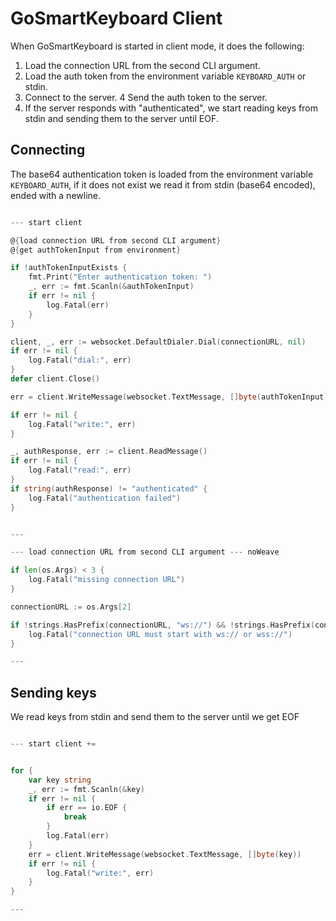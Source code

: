 # GoSmartKeyboard Client

When GoSmartKeyboard is started in client mode, it does the following:

1. Load the connection URL from the second CLI argument.
2. Load the auth token from the environment variable `KEYBOARD_AUTH` or stdin.
3. Connect to the server.
4 Send the auth token to the server.
5. If the server responds with "authenticated", we start reading keys from stdin and sending them to the server until EOF.


## Connecting

The base64 authentication token is loaded from the environment variable `KEYBOARD_AUTH`, if it does not exist we read it from stdin (base64 encoded), ended with a newline.

``` go

--- start client

@{load connection URL from second CLI argument}
@{get authTokenInput from environment}

if !authTokenInputExists {
    fmt.Print("Enter authentication token: ")
    _, err := fmt.Scanln(&authTokenInput)
    if err != nil {
        log.Fatal(err)
    }
}

client, _, err := websocket.DefaultDialer.Dial(connectionURL, nil)
if err != nil {
    log.Fatal("dial:", err)
}
defer client.Close()

err = client.WriteMessage(websocket.TextMessage, []byte(authTokenInput))

if err != nil {
    log.Fatal("write:", err)
}

_, authResponse, err := client.ReadMessage()
if err != nil {
    log.Fatal("read:", err)
}
if string(authResponse) != "authenticated" {
    log.Fatal("authentication failed")
}


---

--- load connection URL from second CLI argument --- noWeave

if len(os.Args) < 3 {
    log.Fatal("missing connection URL")
}

connectionURL := os.Args[2]

if !strings.HasPrefix(connectionURL, "ws://") && !strings.HasPrefix(connectionURL, "wss://") {
    log.Fatal("connection URL must start with ws:// or wss://")
}

---

```

## Sending keys


We read keys from stdin and send them to the server until we get EOF

``` go

--- start client +=


for {
    var key string
    _, err := fmt.Scanln(&key)
    if err != nil {
        if err == io.EOF {
            break
        }
        log.Fatal(err)
    }
    err = client.WriteMessage(websocket.TextMessage, []byte(key))
    if err != nil {
        log.Fatal("write:", err)
    }
}

---

```